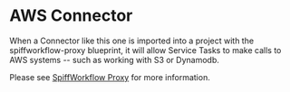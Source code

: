 # AWS Connector

When a Connector like this one is imported into a project with the spiffworkflow-proxy blueprint, it will allow Service Tasks to make calls to AWS systems -- such as working with S3 or Dynamodb.

Please see [SpiffWorkflow Proxy](https://github.com/sartography/spiffworkflow-proxy) for more information.

